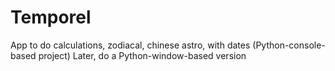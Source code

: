 # Temporel
App to do calculations, zodiacal, chinese astro, with dates (Python-console-based project) 
Later, do a Python-window-based version

